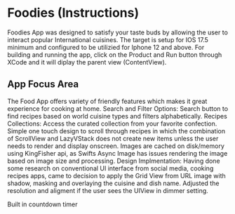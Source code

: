 # Foodies (Instructions)
 Foodies App was designed to satisfy your taste buds by allowing the user to interact popular International cuisines. 
 The target is setup for IOS 17.5 minimum and configured to be utilizied for Iphone 12 and above.
 For building and running the app, click on the Product and Run button through XCode and it will diplay the parent view
 (ContentView).

## App Focus Area
The Food App offers variety of friendly features which makes it great experience for cooking at home.
Search and Filter Options: Search button to find recipes based on world cuisine types and filters alphabetically.
Recipes Collections: Access the curated collection from your favorite confection. Simple one touch design
to scroll through recipes in which the combination of ScrollView and LazyVStack does not create new items unless
the user needs to render and display onscreen. 
Images are cached on disk/memory using KingFisher api, as Swifts Async Image has issues rendering the image based on
image size and processing. 
Design Implmentation: Having done some research on conventional UI interface from social media, cooking recipes apps,
came to decision to apply the Grid View from URL image with shadow, masking and overlaying the cuisine and dish name.
Adjusted the resolution and aligment if the user sees the UIView in dimmer setting. 


Built in countdown timer

